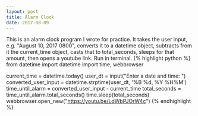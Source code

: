 ```yaml
---
layout: post
title: Alarm Clock
date: 2017-08-09
---
```

This is an alarm clock program I wrote for practice. It takes the user input, e.g. "August 10, 2017 0800", converts it to a datetime object, subtracts from it the current_time object, casts that to total_seconds, sleeps for that amount, then opens a youtube link. Run in terminal.
{% highlight python %}
from datetime import datetime
import time, webbrowser
 
current_time = datetime.today() 
user_dt = input("Enter a date and time: ")
converted_user_input = datetime.strptime(user_dt, '%B %d, %Y %H%M')
time_until_alarm = converted_user_input - current_time
total_seconds = time_until_alarm.total_seconds()
time.sleep(total_seconds)
webbrowser.open_new("https://youtu.be/LdWbPJOrW4c")
{% endhighlight %}


